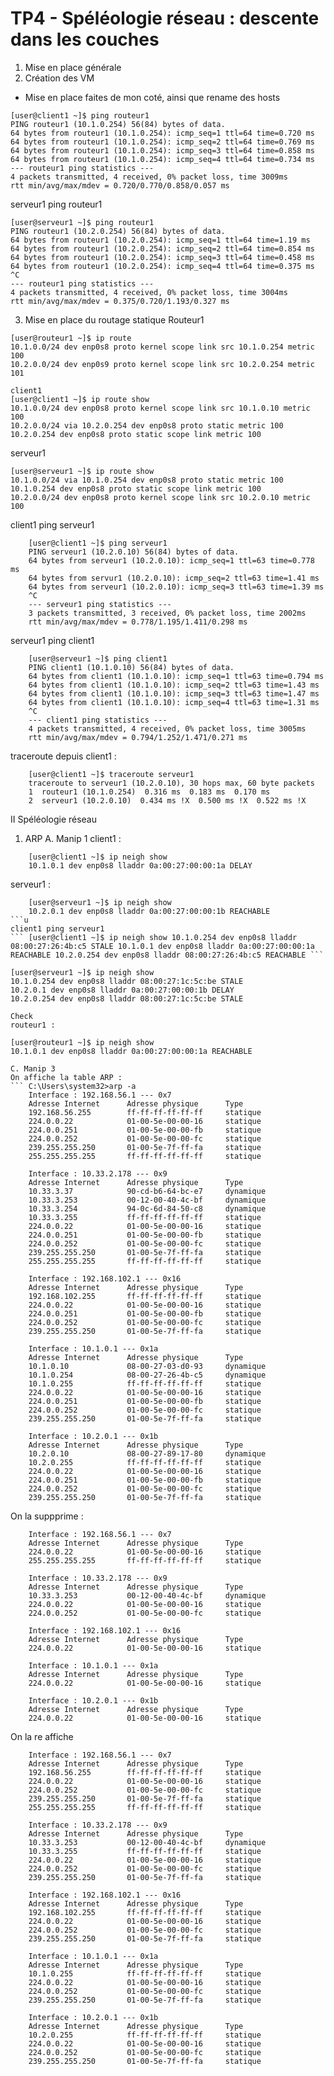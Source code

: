# TP4 - Spéléologie réseau : descente dans les couches

1. Mise en place générale
2. Création des VM

* Mise en place faites de mon coté, ainsi que rename des hosts
```
[user@client1 ~]$ ping routeur1
PING routeur1 (10.1.0.254) 56(84) bytes of data.
64 bytes from routeur1 (10.1.0.254): icmp_seq=1 ttl=64 time=0.720 ms
64 bytes from routeur1 (10.1.0.254): icmp_seq=2 ttl=64 time=0.769 ms
64 bytes from routeur1 (10.1.0.254): icmp_seq=3 ttl=64 time=0.858 ms
64 bytes from routeur1 (10.1.0.254): icmp_seq=4 ttl=64 time=0.734 ms
--- routeur1 ping statistics ---
4 packets transmitted, 4 received, 0% packet loss, time 3009ms
rtt min/avg/max/mdev = 0.720/0.770/0.858/0.057 ms
```
 serveur1 ping routeur1
 ```
[user@serveur1 ~]$ ping routeur1
PING routeur1 (10.2.0.254) 56(84) bytes of data.
64 bytes from routeur1 (10.2.0.254): icmp_seq=1 ttl=64 time=1.19 ms
64 bytes from routeur1 (10.2.0.254): icmp_seq=2 ttl=64 time=0.854 ms
64 bytes from routeur1 (10.2.0.254): icmp_seq=3 ttl=64 time=0.458 ms
64 bytes from routeur1 (10.2.0.254): icmp_seq=4 ttl=64 time=0.375 ms
^C
--- routeur1 ping statistics ---
4 packets transmitted, 4 received, 0% packet loss, time 3004ms
rtt min/avg/max/mdev = 0.375/0.720/1.193/0.327 ms
```
3. Mise en place du routage statique
Routeur1
```
[user@routeur1 ~]$ ip route
10.1.0.0/24 dev enp0s8 proto kernel scope link src 10.1.0.254 metric 100
10.2.0.0/24 dev enp0s9 proto kernel scope link src 10.2.0.254 metric 101
```
```
client1
[user@client1 ~]$ ip route show
10.1.0.0/24 dev enp0s8 proto kernel scope link src 10.1.0.10 metric 100
10.2.0.0/24 via 10.2.0.254 dev enp0s8 proto static metric 100
10.2.0.254 dev enp0s8 proto static scope link metric 100
```
serveur1
```
[user@serveur1 ~]$ ip route show
10.1.0.0/24 via 10.1.0.254 dev enp0s8 proto static metric 100
10.1.0.254 dev enp0s8 proto static scope link metric 100
10.2.0.0/24 dev enp0s8 proto kernel scope link src 10.2.0.10 metric 100
```
client1 ping serveur1
```
    [user@client1 ~]$ ping serveur1
    PING serveur1 (10.2.0.10) 56(84) bytes of data.
    64 bytes from serveur1 (10.2.0.10): icmp_seq=1 ttl=63 time=0.778 ms
    64 bytes from servur1 (10.2.0.10): icmp_seq=2 ttl=63 time=1.41 ms
    64 bytes from serveur1 (10.2.0.10): icmp_seq=3 ttl=63 time=1.39 ms
    ^C
    --- serveur1 ping statistics ---
    3 packets transmitted, 3 received, 0% packet loss, time 2002ms
    rtt min/avg/max/mdev = 0.778/1.195/1.411/0.298 ms 
```
serveur1 ping client1
```
    [user@serveur1 ~]$ ping client1
    PING client1 (10.1.0.10) 56(84) bytes of data.
    64 bytes from client1 (10.1.0.10): icmp_seq=1 ttl=63 time=0.794 ms
    64 bytes from client1 (10.1.0.10): icmp_seq=2 ttl=63 time=1.43 ms
    64 bytes from client1 (10.1.0.10): icmp_seq=3 ttl=63 time=1.47 ms
    64 bytes from client1 (10.1.0.10): icmp_seq=4 ttl=63 time=1.31 ms
    ^C
    --- client1 ping statistics ---
    4 packets transmitted, 4 received, 0% packet loss, time 3005ms
    rtt min/avg/max/mdev = 0.794/1.252/1.471/0.271 ms
```
traceroute depuis client1 :
```
    [user@client1 ~]$ traceroute serveur1
    traceroute to serveur1 (10.2.0.10), 30 hops max, 60 byte packets
    1  routeur1 (10.1.0.254)  0.316 ms  0.183 ms  0.170 ms
    2  serveur1 (10.2.0.10)  0.434 ms !X  0.500 ms !X  0.522 ms !X
```
II Spéléologie réseau
1. ARP
A. Manip 1
client1 :
```
    [user@client1 ~]$ ip neigh show
    10.1.0.1 dev enp0s8 lladdr 0a:00:27:00:00:1a DELAY
```
serveur1 : 
```
    [user@serveur1 ~]$ ip neigh show
    10.2.0.1 dev enp0s8 lladdr 0a:00:27:00:00:1b REACHABLE
```u
client1 ping serveur1 
``` [user@client1 ~]$ ip neigh show 10.1.0.254 dev enp0s8 lladdr 08:00:27:26:4b:c5 STALE 10.1.0.1 dev enp0s8 lladdr 0a:00:27:00:00:1a REACHABLE 10.2.0.254 dev enp0s8 lladdr 08:00:27:26:4b:c5 REACHABLE ```

```
    [user@serveur1 ~]$ ip neigh show
    10.1.0.254 dev enp0s8 lladdr 08:00:27:1c:5c:be STALE
    10.2.0.1 dev enp0s8 lladdr 0a:00:27:00:00:1b DELAY
    10.2.0.254 dev enp0s8 lladdr 08:00:27:1c:5c:be STALE
```
Check
routeur1 :
```
    [user@routeur1 ~]$ ip neigh show
    10.1.0.1 dev enp0s8 lladdr 0a:00:27:00:00:1a REACHABLE
```
C. Manip 3
On affiche la table ARP :
``` C:\Users\system32>arp -a
    Interface : 192.168.56.1 --- 0x7
    Adresse Internet      Adresse physique      Type
    192.168.56.255        ff-ff-ff-ff-ff-ff     statique
    224.0.0.22            01-00-5e-00-00-16     statique
    224.0.0.251           01-00-5e-00-00-fb     statique
    224.0.0.252           01-00-5e-00-00-fc     statique
    239.255.255.250       01-00-5e-7f-ff-fa     statique
    255.255.255.255       ff-ff-ff-ff-ff-ff     statique

    Interface : 10.33.2.178 --- 0x9
    Adresse Internet      Adresse physique      Type
    10.33.3.37            90-cd-b6-64-bc-e7     dynamique
    10.33.3.253           00-12-00-40-4c-bf     dynamique
    10.33.3.254           94-0c-6d-84-50-c8     dynamique
    10.33.3.255           ff-ff-ff-ff-ff-ff     statique
    224.0.0.22            01-00-5e-00-00-16     statique
    224.0.0.251           01-00-5e-00-00-fb     statique
    224.0.0.252           01-00-5e-00-00-fc     statique
    239.255.255.250       01-00-5e-7f-ff-fa     statique
    255.255.255.255       ff-ff-ff-ff-ff-ff     statique

    Interface : 192.168.102.1 --- 0x16
    Adresse Internet      Adresse physique      Type
    192.168.102.255       ff-ff-ff-ff-ff-ff     statique
    224.0.0.22            01-00-5e-00-00-16     statique
    224.0.0.251           01-00-5e-00-00-fb     statique
    224.0.0.252           01-00-5e-00-00-fc     statique
    239.255.255.250       01-00-5e-7f-ff-fa     statique

    Interface : 10.1.0.1 --- 0x1a
    Adresse Internet      Adresse physique      Type
    10.1.0.10             08-00-27-03-d0-93     dynamique
    10.1.0.254            08-00-27-26-4b-c5     dynamique
    10.1.0.255            ff-ff-ff-ff-ff-ff     statique
    224.0.0.22            01-00-5e-00-00-16     statique
    224.0.0.251           01-00-5e-00-00-fb     statique
    224.0.0.252           01-00-5e-00-00-fc     statique
    239.255.255.250       01-00-5e-7f-ff-fa     statique

    Interface : 10.2.0.1 --- 0x1b
    Adresse Internet      Adresse physique      Type
    10.2.0.10             08-00-27-89-17-80     dynamique
    10.2.0.255            ff-ff-ff-ff-ff-ff     statique
    224.0.0.22            01-00-5e-00-00-16     statique
    224.0.0.251           01-00-5e-00-00-fb     statique
    224.0.0.252           01-00-5e-00-00-fc     statique
    239.255.255.250       01-00-5e-7f-ff-fa     statique
```
On la suppprime : 
``` C:\WINDOWS\system32>arp -a
    Interface : 192.168.56.1 --- 0x7
    Adresse Internet      Adresse physique      Type
    224.0.0.22            01-00-5e-00-00-16     statique
    255.255.255.255       ff-ff-ff-ff-ff-ff     statique

    Interface : 10.33.2.178 --- 0x9
    Adresse Internet      Adresse physique      Type
    10.33.3.253           00-12-00-40-4c-bf     dynamique
    224.0.0.22            01-00-5e-00-00-16     statique
    224.0.0.252           01-00-5e-00-00-fc     statique

    Interface : 192.168.102.1 --- 0x16
    Adresse Internet      Adresse physique      Type
    224.0.0.22            01-00-5e-00-00-16     statique

    Interface : 10.1.0.1 --- 0x1a
    Adresse Internet      Adresse physique      Type
    224.0.0.22            01-00-5e-00-00-16     statique

    Interface : 10.2.0.1 --- 0x1b
    Adresse Internet      Adresse physique      Type
    224.0.0.22            01-00-5e-00-00-16     statique
```
On la re affiche
``` C:\WINDOWS\system32>arp -a
    Interface : 192.168.56.1 --- 0x7
    Adresse Internet      Adresse physique      Type
    192.168.56.255        ff-ff-ff-ff-ff-ff     statique
    224.0.0.22            01-00-5e-00-00-16     statique
    224.0.0.252           01-00-5e-00-00-fc     statique
    239.255.255.250       01-00-5e-7f-ff-fa     statique
    255.255.255.255       ff-ff-ff-ff-ff-ff     statique

    Interface : 10.33.2.178 --- 0x9
    Adresse Internet      Adresse physique      Type
    10.33.3.253           00-12-00-40-4c-bf     dynamique
    10.33.3.255           ff-ff-ff-ff-ff-ff     statique
    224.0.0.22            01-00-5e-00-00-16     statique
    224.0.0.252           01-00-5e-00-00-fc     statique
    239.255.255.250       01-00-5e-7f-ff-fa     statique

    Interface : 192.168.102.1 --- 0x16
    Adresse Internet      Adresse physique      Type
    192.168.102.255       ff-ff-ff-ff-ff-ff     statique
    224.0.0.22            01-00-5e-00-00-16     statique
    224.0.0.252           01-00-5e-00-00-fc     statique
    239.255.255.250       01-00-5e-7f-ff-fa     statique

    Interface : 10.1.0.1 --- 0x1a
    Adresse Internet      Adresse physique      Type
    10.1.0.255            ff-ff-ff-ff-ff-ff     statique
    224.0.0.22            01-00-5e-00-00-16     statique
    224.0.0.252           01-00-5e-00-00-fc     statique
    239.255.255.250       01-00-5e-7f-ff-fa     statique

    Interface : 10.2.0.1 --- 0x1b
    Adresse Internet      Adresse physique      Type
    10.2.0.255            ff-ff-ff-ff-ff-ff     statique
    224.0.0.22            01-00-5e-00-00-16     statique
    224.0.0.252           01-00-5e-00-00-fc     statique
    239.255.255.250       01-00-5e-7f-ff-fa     statique
```